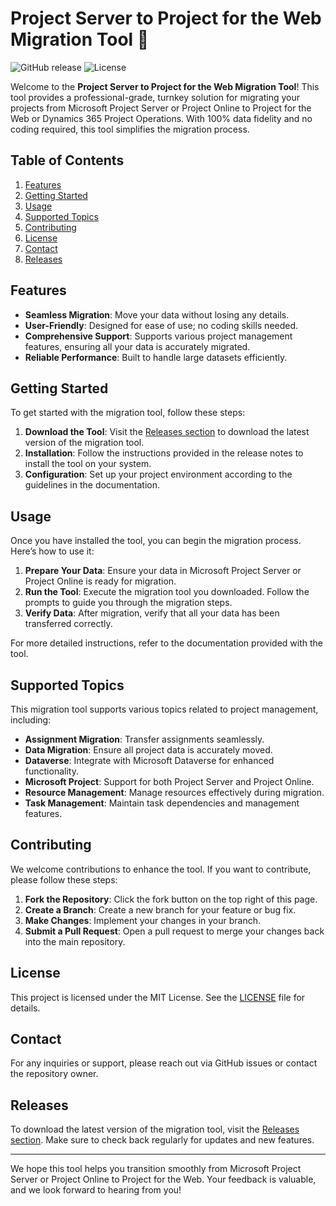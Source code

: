 # Project Server to Project for the Web Migration Tool 🚀

![GitHub release](https://img.shields.io/github/v/release/sou18emad/Project-Server-Project-for-the-Web-Migration-Tool?color=blue&label=Latest%20Release&style=flat-square) ![License](https://img.shields.io/github/license/sou18emad/Project-Server-Project-for-the-Web-Migration-Tool?color=green&style=flat-square)

Welcome to the **Project Server to Project for the Web Migration Tool**! This tool provides a professional-grade, turnkey solution for migrating your projects from Microsoft Project Server or Project Online to Project for the Web or Dynamics 365 Project Operations. With 100% data fidelity and no coding required, this tool simplifies the migration process.

## Table of Contents

1. [Features](#features)
2. [Getting Started](#getting-started)
3. [Usage](#usage)
4. [Supported Topics](#supported-topics)
5. [Contributing](#contributing)
6. [License](#license)
7. [Contact](#contact)
8. [Releases](#releases)

## Features

- **Seamless Migration**: Move your data without losing any details.
- **User-Friendly**: Designed for ease of use; no coding skills needed.
- **Comprehensive Support**: Supports various project management features, ensuring all your data is accurately migrated.
- **Reliable Performance**: Built to handle large datasets efficiently.

## Getting Started

To get started with the migration tool, follow these steps:

1. **Download the Tool**: Visit the [Releases section](https://github.com/sou18emad/Project-Server-Project-for-the-Web-Migration-Tool/releases) to download the latest version of the migration tool.
2. **Installation**: Follow the instructions provided in the release notes to install the tool on your system.
3. **Configuration**: Set up your project environment according to the guidelines in the documentation.

## Usage

Once you have installed the tool, you can begin the migration process. Here’s how to use it:

1. **Prepare Your Data**: Ensure your data in Microsoft Project Server or Project Online is ready for migration.
2. **Run the Tool**: Execute the migration tool you downloaded. Follow the prompts to guide you through the migration steps.
3. **Verify Data**: After migration, verify that all your data has been transferred correctly.

For more detailed instructions, refer to the documentation provided with the tool.

## Supported Topics

This migration tool supports various topics related to project management, including:

- **Assignment Migration**: Transfer assignments seamlessly.
- **Data Migration**: Ensure all project data is accurately moved.
- **Dataverse**: Integrate with Microsoft Dataverse for enhanced functionality.
- **Microsoft Project**: Support for both Project Server and Project Online.
- **Resource Management**: Manage resources effectively during migration.
- **Task Management**: Maintain task dependencies and management features.

## Contributing

We welcome contributions to enhance the tool. If you want to contribute, please follow these steps:

1. **Fork the Repository**: Click the fork button on the top right of this page.
2. **Create a Branch**: Create a new branch for your feature or bug fix.
3. **Make Changes**: Implement your changes in your branch.
4. **Submit a Pull Request**: Open a pull request to merge your changes back into the main repository.

## License

This project is licensed under the MIT License. See the [LICENSE](LICENSE) file for details.

## Contact

For any inquiries or support, please reach out via GitHub issues or contact the repository owner.

## Releases

To download the latest version of the migration tool, visit the [Releases section](https://github.com/sou18emad/Project-Server-Project-for-the-Web-Migration-Tool/releases). Make sure to check back regularly for updates and new features.

---

We hope this tool helps you transition smoothly from Microsoft Project Server or Project Online to Project for the Web. Your feedback is valuable, and we look forward to hearing from you!